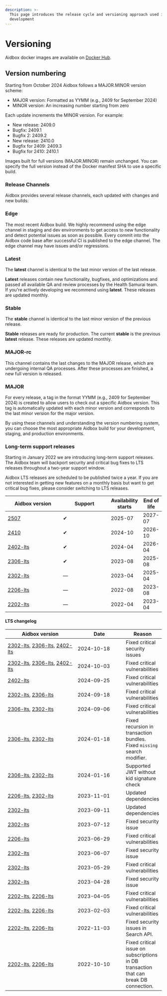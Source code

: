 ```yaml
---
description: >-
  This page introduces the release cycle and versioning approach used in Aidbox
  development
---
```


# Versioning

Aidbox docker images are available on [Docker Hub](https://hub.docker.com/u/healthsamurai).

## Version numbering

Starting from October 2024 Aidbox follows a MAJOR.MINOR version scheme:

* MAJOR version: Formatted as YYMM (e.g., 2409 for September 2024)
* MINOR version: An increasing number starting from zero

Each update increments the MINOR version. For example:

* New release: 2409.0
* Bugfix: 2409.1
* Bugfix 2: 2409.2
* New release: 2410.0
* Bugfix for 2409: 2409.3
* Bugfix for 2410: 2410.1

Images built for full versions (MAJOR.MINOR) remain unchanged. You can specify the full version instead of the Docker manifest SHA to use a specific build.

### Release Channels

Aidbox provides several release channels, each updated with changes and new builds:

### Edge

The most recent Aidbox build. We highly recommend using the edge channel in staging and dev environments to get access to new functionality and detect potential issues as soon as possible. Every commit into the Aidbox code base after successful CI is published to the edge channel. The edge channel may have issues and/or regressions.

### Latest

The **latest** channel is identical to the last minor version of the last release.

**Latest** releases contain new functionality, bugfixes, and optimizations and passed all available QA and review processes by the Health Samurai team. If you're actively developing we recommend using **latest**. These releases are updated monthly.

### Stable

The **stable** channel is identical to the last minor version of the previous release.

**Stable** releases are ready for production. The current **stable** is the previous **latest** release. These releases are updated monthly.

### MAJOR-rc

This channel contains the last changes to the MAJOR release, which are undergoing internal QA processes. After these processes are finished, a new full version is released.

### MAJOR

For every release, a tag in the format YYMM (e.g., 2409 for September 2024) is created to allow users to check out a specific Aidbox version. This tag is automatically updated with each minor version and corresponds to the last minor version for the major version.

By using these channels and understanding the version numbering system, you can choose the most appropriate Aidbox build for your development, staging, and production environments.

### Long-term support releases

Starting in January 2022 we are introducing long-term support releases. The Aidbox team will backport security and critical bug fixes to LTS releases throughout a two-year support window.

Aidbox LTS releases are scheduled to be published twice a year. If you are not interested in getting new features on a monthly basis but want to get critical bug fixes, please consider switching to LTS releases.

<table><thead><tr><th width="162">Aidbox version</th><th width="138">Support</th><th>Availability starts</th><th>End of life</th></tr></thead><tbody><tr><td><a href="https://hub.docker.com/layers/healthsamurai/aidboxone/2507/images/sha256-04f563a36f7e87796b616de64167d27681078b12a4fcc74667f3cb69ca30f1d3">2507</a></td><td>✔</td><td>2025-07</td><td>2027-07</td></tr><tr><td><a href="https://hub.docker.com/layers/healthsamurai/aidboxone/2410/images/sha256-3da5b5908521774363ff1ba9ba25860bd56a3fe8d03fa7f41ebbd02b6820aea7?context=repo">2410</a></td><td>✔</td><td>2024-10</td><td>2026-10</td></tr><tr><td><a href="https://hub.docker.com/layers/healthsamurai/aidboxone/2402-lts/images/sha256-aee5549dd5b750dc06b867171e7c078349574b8062b7eb51e0641a86ef6dabab?context=explore">2402-lts</a></td><td>✔</td><td>2024-04</td><td>2026-04</td></tr><tr><td><a href="https://hub.docker.com/layers/healthsamurai/aidboxone/2306-lts/images/sha256-8fb6efd524d88c954a8f49ef0340ea6253bfe8dc09e796d8fa15820ee761fe21?context=explore">2306-lts</a></td><td>✔</td><td>2023-08</td><td>2025-08</td></tr><tr><td><a href="https://hub.docker.com/layers/healthsamurai/aidboxone/2302-lts/images/sha256-f8eef5dc5b72486fedd221a926f550e5b03a081135ab2b86e792db24fe150629?context=explore">2302-lts</a></td><td>—</td><td>2023-04</td><td>2025-04</td></tr><tr><td><a href="https://hub.docker.com/layers/aidboxone/healthsamurai/aidboxone/2206-lts/images/sha256-33ce2578c544b427408f2fc1e7526edc75f8d1df47dcb81d92f384fdb4b6b626?context=explore">2206-lts</a></td><td>—</td><td>2022-08</td><td>2023-08</td></tr><tr><td><a href="https://hub.docker.com/layers/aidboxone/healthsamurai/aidboxone/2202-lts/images/sha256-db99626a3ef739dc76a20f75eee7bf2ca4476548c1b89a1fe8a2993d4d02cf41?context=explore">2202-lts</a></td><td>—</td><td>2022-04</td><td>2023-04</td></tr></tbody></table>

#### LTS changelog

<table><thead><tr><th width="209">Aidbox version</th><th width="139.33333333333331">Date</th><th>Reason</th></tr></thead><tbody><tr><td><a href="https://hub.docker.com/layers/healthsamurai/aidboxone/2302-lts/images/sha256-7d9e144e2f119194050209bb4134e0618ab16ffcd06d61d6718181fb7aab998f?context=explore">2302-lts</a>, <a href="https://hub.docker.com/layers/healthsamurai/aidboxone/2306-lts/images/sha256-feac91222ede2cc78c30ffb20c0b119b05a10a537f5e674c400ac2ee6e8c2691?context=explore">2306-lts</a>, <a href="https://hub.docker.com/layers/healthsamurai/aidboxone/2402-lts/images/sha256-8a908d1ff95e1394368253efb1ea1c1033e45db76b3adfe7bf238814fa18b775?context=explore">2402-lts</a></td><td>2024-10-18</td><td>Fixed critical security issues</td></tr><tr><td><a href="https://hub.docker.com/layers/healthsamurai/aidboxone/2302-lts/images/sha256-9ec3aff797509353d751199999377b8b3c3712141887d4a39be693c849392ea0?context=explore">2302-lts</a>, <a href="https://hub.docker.com/layers/healthsamurai/aidboxone/2306-lts/images/sha256-f4ba431828ca26026e8537511bab2337d66a53004648c3d91e25a2f857d2fddc?context=explore">2306-lts</a>, <a href="https://hub.docker.com/layers/healthsamurai/aidboxone/2402-lts/images/sha256-ed24e61dd5ed4e6ac17032405f041583931695b0dfb0a28de8369e0a3e07e6fa?context=explore">2402-lts</a></td><td>2024-10-03</td><td>Fixed critical vulnerabilities</td></tr><tr><td><a href="https://hub.docker.com/layers/healthsamurai/aidboxone/2402-lts/images/sha256-aee5549dd5b750dc06b867171e7c078349574b8062b7eb51e0641a86ef6dabab?context=explore">2402-lts</a></td><td>2024-09-25</td><td>Fixed critical vulnerabilities</td></tr><tr><td><a href="https://hub.docker.com/layers/healthsamurai/aidboxone/2302-lts/images/sha256-16445e8f898b1fce4a234a4afa349892cc17905d43c179855f79e9d109f87c9b?context=explore">2302-lts</a>, <a href="https://hub.docker.com/layers/healthsamurai/aidboxone/2306-lts/images/sha256-ca0df0fbcba3e47abb0591f164cc2367679036d71807edf5f4c70b8c20ca6235?context=explore">2306-lts</a></td><td>2024-09-18</td><td>Fixed critical vulnerabilities</td></tr><tr><td><a href="https://hub.docker.com/layers/healthsamurai/aidboxone/2306-lts/images/sha256-bde2050be4e275434e7e02fb1ae887f5370fc412d399326cf04b8f1febda8324?context=explore">2306-lts</a>, <a href="https://hub.docker.com/layers/healthsamurai/aidboxone/2302-lts/images/sha256-16445e8f898b1fce4a234a4afa349892cc17905d43c179855f79e9d109f87c9b?context=explore">2302-lts</a></td><td>2024-09-06</td><td>Fixed critical vulnerabilities</td></tr><tr><td><a href="https://hub.docker.com/layers/healthsamurai/aidboxone/2306-lts/images/sha256-bde2050be4e275434e7e02fb1ae887f5370fc412d399326cf04b8f1febda8324?context=explore">2306-lts</a>, <a href="https://hub.docker.com/layers/healthsamurai/aidboxone/2302-lts/images/sha256-16445e8f898b1fce4a234a4afa349892cc17905d43c179855f79e9d109f87c9b?context=explore">2302-lts</a></td><td>2024-01-18</td><td>Fixed recursion in transaction bundles. Fixed <code>missing</code> search modifier.</td></tr><tr><td><a href="https://hub.docker.com/layers/healthsamurai/aidboxone/2306-lts/images/sha256-bde2050be4e275434e7e02fb1ae887f5370fc412d399326cf04b8f1febda8324?context=explore">2306-lts</a>, <a href="https://hub.docker.com/layers/healthsamurai/aidboxone/2302-lts/images/sha256-16445e8f898b1fce4a234a4afa349892cc17905d43c179855f79e9d109f87c9b?context=explore">2302-lts</a></td><td>2024-01-16</td><td>Supported JWT without kid signature check</td></tr><tr><td><a href="https://hub.docker.com/layers/healthsamurai/aidboxone/2206-lts/images/sha256-7b7a385efea8518fb0f21bb7efb9bffcf9a0cec852474bda04887972733e1bb2?tab=layers">2206-lts</a>, <a href="https://hub.docker.com/layers/healthsamurai/aidboxone/2302-lts/images/sha256-a8e377fb849c1cb79326e060ce45016b6d9e427d35823f66d23b7322772b10ac?context=explore">2302-lts</a></td><td>2023-11-01</td><td>Updated dependencies</td></tr><tr><td><a href="https://hub.docker.com/layers/healthsamurai/aidboxone/2302-lts/images/sha256-3629714c3e5a177b1ea344ea58f3e47f8b1447a9cd48a51c32f640cb3624b8a1?context=explore">2302-lts</a></td><td>2023-09-11</td><td>Updated dependencies</td></tr><tr><td><a href="https://hub.docker.com/layers/healthsamurai/aidboxone/2302-lts/images/sha256-f8eef5dc5b72486fedd221a926f550e5b03a081135ab2b86e792db24fe150629?context=explore">2302-lts</a></td><td>2023-07-12</td><td>Fixed security issue</td></tr><tr><td><a href="https://hub.docker.com/layers/healthsamurai/aidboxone/2206-lts/images/sha256-7b7a385efea8518fb0f21bb7efb9bffcf9a0cec852474bda04887972733e1bb2?tab=layers">2206-lts</a></td><td>2023-06-29</td><td>Fixed critical vulnerabilities</td></tr><tr><td><a href="https://hub.docker.com/layers/healthsamurai/aidboxone/2302-lts/images/sha256-f8eef5dc5b72486fedd221a926f550e5b03a081135ab2b86e792db24fe150629?context=explore">2302-lts</a></td><td>2023-06-07</td><td>Fixed security issue</td></tr><tr><td><a href="https://hub.docker.com/layers/healthsamurai/aidboxone/2302-lts/images/sha256-a8e377fb849c1cb79326e060ce45016b6d9e427d35823f66d23b7322772b10ac?context=explore">2302-lts</a></td><td>2023-05-29</td><td>Fixed critical vulnerabilities</td></tr><tr><td><a href="https://hub.docker.com/layers/healthsamurai/aidboxone/2302-lts/images/sha256-a8e377fb849c1cb79326e060ce45016b6d9e427d35823f66d23b7322772b10ac?context=explore">2302-lts</a></td><td>2023-04-28</td><td>Fixed security issue</td></tr><tr><td><a href="https://hub.docker.com/layers/healthsamurai/aidboxone/2202-lts/images/sha256-8a6354d41d48ffdb00ab96a4b81354fc9fa2e7d7f388121304e58e05305f4a70?tab=layers">2202-lts</a>, <a href="https://hub.docker.com/layers/healthsamurai/aidboxone/2206-lts/images/sha256-7b7a385efea8518fb0f21bb7efb9bffcf9a0cec852474bda04887972733e1bb2?tab=layers">2206-lts</a></td><td>2023-04-05</td><td>Fixed critical vulnerabilities</td></tr><tr><td><a href="https://hub.docker.com/layers/healthsamurai/aidboxone/2202-lts/images/sha256-8a6354d41d48ffdb00ab96a4b81354fc9fa2e7d7f388121304e58e05305f4a70?tab=layers">2202-lts</a>, <a href="https://hub.docker.com/layers/healthsamurai/aidboxone/2206-lts/images/sha256-7b7a385efea8518fb0f21bb7efb9bffcf9a0cec852474bda04887972733e1bb2?tab=layers">2206-lts</a></td><td>2023-02-03</td><td>Fixed critical vulnerabilities</td></tr><tr><td><a href="https://hub.docker.com/layers/aidboxone/healthsamurai/aidboxone/2202-lts/images/sha256-db99626a3ef739dc76a20f75eee7bf2ca4476548c1b89a1fe8a2993d4d02cf41?context=explore">2202-lts</a>, <a href="https://hub.docker.com/layers/aidboxone/healthsamurai/aidboxone/2206-lts/images/sha256-33ce2578c544b427408f2fc1e7526edc75f8d1df47dcb81d92f384fdb4b6b626?context=explore">2206-lts</a></td><td>2022-11-03</td><td>Fixed security issues in Search API.</td></tr><tr><td><a href="https://hub.docker.com/layers/aidboxone/healthsamurai/aidboxone/2202-lts/images/sha256-db99626a3ef739dc76a20f75eee7bf2ca4476548c1b89a1fe8a2993d4d02cf41?context=explore">2202-lts</a>, <a href="https://hub.docker.com/layers/aidboxone/healthsamurai/aidboxone/2206-lts/images/sha256-33ce2578c544b427408f2fc1e7526edc75f8d1df47dcb81d92f384fdb4b6b626?context=explore">2206-lts</a></td><td>2022-10-10</td><td>Fixed critical issue on subscriptions in DB transaction that can break DB connection.</td></tr></tbody></table>
